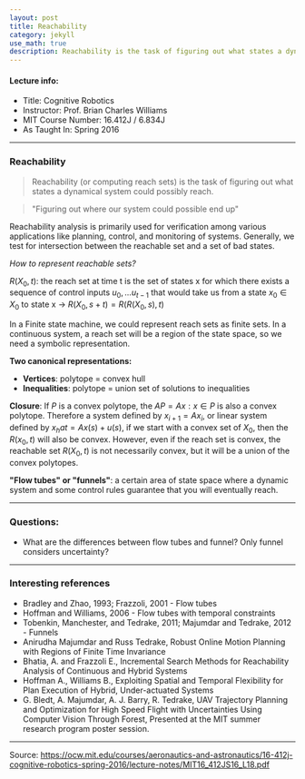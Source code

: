 ```yaml
---
layout: post
title: Reachability
category: jekyll 
use_math: true
description: Reachability is the task of figuring out what states a dynamical system could possibly reach.
---
```

#### Lecture info:
- Title: Cognitive Robotics
- Instructor: Prof. Brian Charles Williams
- MIT Course Number: 16.412J / 6.834J
- As Taught In: Spring 2016
----------

### Reachability 

> Reachability (or computing reach sets) is the task of figuring out what states a dynamical system could possibly reach.

> "Figuring out where our system could possible end up"

 Reachability analysis is primarily used for verification among various applications like planning, control, and monitoring of systems. Generally, we test for intersection between the reachable set and a set of bad states.

 *How to represent reachable sets?* 

 $R(X_0, t)$: the reach set at time t is the set of states x for which there exists a sequence of control inputs $u_0, ... u_{t-1}$ that would take us from a state $x_0 \in X_0$ to state x
 -> $R(X_0, s+t) = R(R(X_0,s),t)$

 In a Finite state machine, we could represent reach sets as finite sets.
 In a continuous system, a reach set will be a region of the state space, so we need a symbolic representation.

 **Two canonical representations:**
 - **Vertices**: polytope = convex hull
 - **Inequalities**: polytope = union set of solutions to inequalities

 **Closure**: If $P$ is a convex polytope, the $AP={Ax:x\in P}$ is also a convex polytope. Therefore a system defined by $x_{i+1}=Ax_i$, or linear system defined by $x_hat = Ax(s)+u(s)$, if we start with a convex set of $X_0$, then the $R(x_0, t)$ will also be convex. However, even if the reach set is convex, the reachable set $R(X_0, t)$ is not necessarily convex, but it will be a union of the convex polytopes.

 **"Flow tubes" or "funnels"**: a certain area of state space where a dynamic system and some control rules guarantee that you will eventually reach.

--------
### Questions:
- What are the differences between flow tubes and funnel? Only funnel considers uncertainty?

--------
### Interesting references
- Bradley and Zhao, 1993; Frazzoli, 2001 - Flow tubes 
- Hoffman and Williams, 2006 - Flow tubes with temporal constraints
- Tobenkin, Manchester, and Tedrake, 2011; Majumdar and Tedrake, 2012 - Funnels
- Anirudha Majumdar and Russ Tedrake, Robust Online Motion Planning with Regions of Finite Time Invariance
- Bhatia, A. and Frazzoli E., Incremental Search Methods for Reachability Analysis of Continuous and Hybrid Systems
- Hoffman A., Williams B., Exploiting Spatial and Temporal Flexibility for Plan Execution of Hybrid, Under-actuated Systems
- G. Bledt, A. Majumdar, A. J. Barry, R. Tedrake, UAV Trajectory Planning and Optimization for High Speed Flight with Uncertainties Using Computer Vision Through Forest, Presented at the MIT summer research program poster session.

--------
Source: https://ocw.mit.edu/courses/aeronautics-and-astronautics/16-412j-cognitive-robotics-spring-2016/lecture-notes/MIT16_412JS16_L18.pdf

